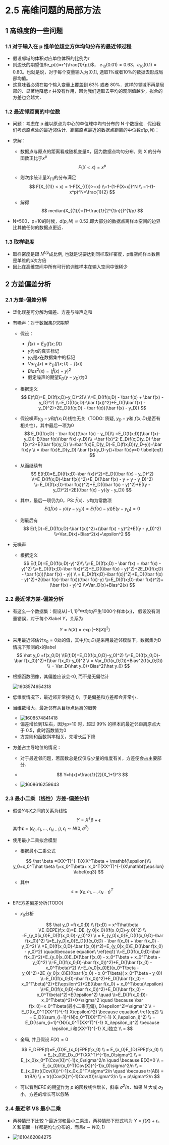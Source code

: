 # 2.5 高维问题的局部方法

## 1 高维度的一些问题

### 1.1 对于输入在 p 维单位超立方体均匀分布的最近邻过程

* 假设邻域的体积对应单位体积的比例为r
* 则边长的期望值$e_p(r)=r^{\frac{1}{p}}​$， $e_{10}(0.01)=0.63​$，$e_{10}(0.1)=0.80​$。也就是说，对于每个变量输入为[0,1], 选取1%或者10%的数据去形成局部均值。
* 这意味着必须在每个输入变量上覆盖到 63% 或者 80%．这样的邻域不再是局部的．显著地降低 r 并没有作用，因为我们选取去平均的观测值越少，拟合的方差也会越大．

### 1.2 最近邻距离的中位数

* 问题：考虑在 p 维以原点为中心的单位球中均匀分布的 N 个数据点．假设我们考虑原点处的最近邻估计．距离原点最近的数据点距离的中位数$d(p,N)$：

* 求解：

  * 数据点与原点的距离看成随机变量X，因为数据点均匀分布，则 X 的分布函数正比于$x^p$
    $$
    F(X<x)=x^p
    $$

  * 则次序统计量$X_{(1)}$的分布满足
    $$
    F(X_{(1)} < x) = 1-F(X_{(1)}>=x)
    \\=1-(1-F(X<x))^N
    \\ =1-(1-x^p)^N=\frac{1}{2}
    $$

  * 解得
    $$
    median(X_{(1)})=(1-\frac{1}{2^{1/n}})^{1/p}
    $$

* N=500，p=10的时候，$d(p, N)\approx 0.52$,即大部分的数据点离样本空间的边界比其他任何的数据点更近．

### 1.3 取样密度

* 取样密度是跟 $N^{1/p}$成比例, 也就是说要达到同样取样密度，p维空间样本数目是单维的p次方倍
* 因此在高维空间中所有可行的训练样本在输入空间中很稀少

## 2 方差偏差分析

### 2.1 方差-偏差分解

* 泛化误差可分解为偏差、方差与噪声之和

* 有噪声：对于数据集$D​$求期望

  * 假设：

    * $\bar f(x) = E_D(f(x;D))​$
    * $y$为$x​$的真实标记
    * $y_D​$是$x​$在数据集中的标记
    * $Var_D(x)=E_D(f(x;D)-\bar f(x))$
    * $Bias^2(x)=(\bar f(x)-y)^2$
    * 假定噪声的期望$E_D(y-y_D)​$为0

  * 根据定义
    $$
    E(f;D)=E_D((f(x;D)-y_D)^2)\\
    \\=E_D((f(x;D) - \bar f(x) + \bar f(x) -y_D)^2)
    \\=E_D((f(x;D)-\bar f(x))^2)+E_D((\bar f(x) - y_D)^2)+2E_D((f(x;D) - \bar f(x))(\bar f(x) - y_D))
    $$

  * 假设噪声$y_D-y​$和$f(x;D)​$ 线性无关（TODO: 质疑, $y_D-y​$ 和 $f(x;D)​$ 是否有相关性），其中最后一项为0
    $$
    E_D((f(x;D) - \bar f(x))(\bar f(x) - y_D))\\
    =E_D(f(x;D)(\bar f(x)-y_D))-E(\bar f(x)(\bar f(x)-y_D))\\
    =\bar f(x)^2-E_D(f(x;D)y_D)-\bar f(x)^2+E(\bar f(x)y_D)
    \\=\bar f(x)E_D(y_D)-E_D(f(x;D)(y_D-y))+\bar f(x)y
    \\ = \bar f(x)E_D(y_D)-\bar f(x)(y_D-y))+\bar f(x)y=0 \label{eq1}
    $$

  * 从而继续有
    $$
    E(f;D)=E_D((f(x;D)-\bar f(x))^2)+E_D((\bar f(x) - y_D)^2)
    \\=E_D((f(x;D)-\bar f(x))^2)+E_D((\bar f(x) - y + y - y_D)^2)
    \\=E_D((f(x;D)-\bar f(x))^2)+E_D((\bar f(x) - y)^2)+E((y - y_D)^2)+2E((\bar f(x) - y)(y - y_D))
    $$

  * 其中，最后一项仍为0，PS: $\bar f(x)​$、$y​$均为常数项
    $$
    E((\bar f(x) - y)(y - y_D))=E(\bar f(x) - y))E(y-y_D)=0 \label{eq2}
    $$

  * 则最后有
    $$
    E(f;D)=E_D((f(x;D)-\bar f(x))^2)+(\bar f(x) - y)^2+E((y - y_D)^2)
    \\=Var_D(x)+Bias^2(x)+\epsilon^2
    $$

* 无噪声

  * 根据定义
    $$
    E(f;D)=E_D((f(x;D)-y)^2)\\
    \\=E_D((f(x;D) - \bar f(x) + \bar f(x) -y)^2)
    \\=E_D((f(x;D)-\bar f(x))^2)+E_D((\bar f(x) - y)^2)+2E_D((f(x;D) - \bar f(x))(\bar f(x) - y))
    \\ = E_D((f(x;D)-\bar f(x))^2)+E_D((\bar f(x) - y)^2)+2(\bar f(x)-\bar f(x))(\bar f(x)-y)
    \\=E_D((f(x;D)-\bar f(x))^2)+(\bar f(x) - y)^2
    \\=Var_D(x)+Bias^2(x)
    $$
    

### 2.2 最近邻方差-偏差分析

* 有这么一个数据集：假设从$[-1,1]^p$中均匀产生1000个样本$\{x_i\}$， 假设没有测量错误，对于每个$X$label $Y$，关系为

$$
Y=h(X)=\exp(-8\|X\|^2)
$$

* 采用最近邻估计$x_0=0​$处的值，其中$f(x;D)​$是采用最近邻模型下，数据集为D情况下预测的x的label
  $$
  \hat y_0 =f(x_0;D)
  \\E(f;D)=E_D((f(x_0;D)-y_0)^2)
  \\=E_D((f(x_0;D)-\bar f(x_0))^2)+(\bar f(x_0)-y_0)^2
  \\ = Var_D(f(x_0;D))+Bias^2(f(x_0;D))
  \\ = Var_D(\hat y_0)+Bias^2(\hat y_0)
  $$

* 根据函数图像，其偏差应该会<0, 而不是无偏估计

  ![1608574654318](assets/1608574654318.png)

* 低维度情况下，最近邻非常接近 0，于是偏差和方差都会非常小．

* 当维数增大，最近邻有从目标点远离的趋势

  * ![1608574841418](assets/1608574841418.png)
  * 偏差增长到1左右，因为p=10 时，超过 99% 的样本的最近邻距离原点大于 0.5，此时函数值为0
  * 方差则和函数斜率相关，先增长后下降

* 方差占主导地位的情况：

  * 对于最近邻问题，若函数总是仅仅与少量的维度有关，方差便会占主要部分．

  * $$
    Y=h(x)=\frac{1}{2}(X_1+1)^3
    $$

  * ![1608616259643](assets/1608616259643.png)

### 2.3 最小二乘（线性）方差-偏差分析

* 假设$Y$与$X$之间的关系为线性
  $$
  Y=X^T\beta+\epsilon
  $$
  其中$\mathbf{\epsilon}=(\epsilon_0, \epsilon_1,\dots,\epsilon_{N-1}), \epsilon_i \sim N(0, \sigma^2)$

* 使用最小二乘拟合模型

  * 根据最小二乘公式

  $$
  \hat \beta =(XX^T)^{-1}X(X^T\beta + \mathbf{\epsilon})\\
  y_0=x_0^T\hat \beta
  \\=x_0^T\beta+ x_0^T(XX^T)^{-1}X\mathbf{\epsilon} \label{eq3}
  $$

  * 其中
    $$
    \mathbf{\epsilon}=(\epsilon_0, \epsilon_1,\dots,\epsilon_{N-1})^T
    $$

* EPE方差偏差分析(TODO)

  * $x_0​$分析

    $$
  \hat y_0 =f(x_0;D)
  \\ f(x;D) = x^T\hat\beta
  \\E_DEPE(f;x_0)=E_DE_{y_0|x_0}((f(x_0;D)-y_0)^2)
  \\ =E_{y_0|x_0}E_D((f(x_0;D)-y_0)^2)
  \\ = E_{y_0|x_0}E_D((f(x_0;D)-\bar f(x_0))^2)
  \\=E_{y_0|x_0}E_D((f(x_0;D) - \bar f(x_0) + \bar f(x_0) -y_0)^2) 
  \\ =E_D((f(x_0;D)-\bar f(x_0))^2)+E_{y_0|x_0}E_D((\bar f(x_0) - y_0)^2) \quad\because equation\ \ref{eq1}
  \\=E_D((f(x_0;D)-\bar f(x_0)^2)+E_{y_0|x_0}E_D((\bar f(x_0) - x_0^T\beta + x_0^T\beta - y_0)^2)
  \\=E_D((f(x_0;D)-\bar f(x_0))^2)+E_D((\bar f(x_0) -  x_0^T\beta)^2)
  \\+E_{y_0|x_0}E((x_0^T\beta - y_0)^2)+2E_{y_0|x_0}E((\bar f(x_0) -  x_0^T\beta)( x_0^T\beta - y_0))
  \\=E_D((f(x_0;D)-\bar f(x_0))^2)+E_D((\bar f(x_0) -  x_0^T\beta)^2)+E(\epsilon^2)+2E((\bar f(x_0) +  x_0^T\beta)\epsilon)
  \\=E_D((f(x_0;D)-\bar f(x_0))^2)+E_D((\bar f(x_0) -  x_0^T\beta)^2)+E(\epsilon^2) \quad 
  \\=E_D((f(x_0;D)-x_0^T\beta)^2)+0+\sigma^2 \quad \because \bar f(x_0)=x_0^T\beta(最小二乘无偏), E(\epsilon^2)=\sigma^2 
  \\ = E_D((x_0^T(XX^T)^{-1} X\epsilon)^2) \because equation\ \ref{eq2}
  \\ = E_D((\sum_{i=1}^{N}x_0^T(XX^T)^{-1} X_i\epsilon_i)^2) 
  \\ = E_D(\sum_{i=1}^{N}(x_0^T(XX^T)^{-1} X_i\epsilon_i)^2) \because \epsilon_i 和(XX^T)^{-1} X_i独立
  \\ =
    $$

  * 全局, 并且假设 $E(X)=0$

    $$
    E_DEPE(f)=E_{D}E_{x_0}EPE(f;x_0)
    \\ = E_{x_0}E_{D}EPE(f;x_0)
    \\ = E_{x_0}E_Dx_0^T(XX^T)^{-1}x_0\sigma^2  
    \\ = E_{x_0}x_0^T(Cov(X))^{-1}x_0\sigma^2/n \quad \because E(X)=0
    \\ = E_{x_0}tr(x_0^T(Cov(X))^{-1}x_0)\sigma^2/n
    \\ = E_{x_0}tr((Cov(X))^{-1}x_0x_0^T)\sigma^2/n \quad \because tr(AB) = tr(BA)
    \\ = tr((Cov(X))^{-1}Cov(X))\sigma^2/n
    \\ = p\sigma^2/n
    $$

  * 可以看到$EPE$ 的期望作为 $p$ 的函数线性增长，斜率 $σ^2/n$．如果 $N$ 大或 $σ_2​$ 小，方差的增长可以忽略

### 2.4 最近邻 VS 最小二乘

* 两种情形下比较 1-最近邻和最小二乘法，两种情形下形式均为 $Y=f(X)+\epsilon$，$X$ 和前面一样都是均匀分布的，而且$\epsilon\sim N(0,1)$

* ![1610462084275](assets/1610462084275.png)